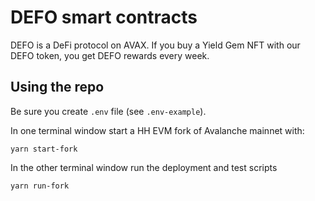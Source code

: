 # DEFO smart contracts
DEFO is a DeFi protocol on AVAX. If you buy a Yield Gem NFT with our DEFO token, you get DEFO rewards every week.

## Using the repo
Be sure you create `.env` file (see `.env-example`).

In one terminal window start a HH EVM fork of Avalanche mainnet with:
```shell
yarn start-fork
```

In the other terminal window run the deployment and test scripts
```shell
yarn run-fork
```
